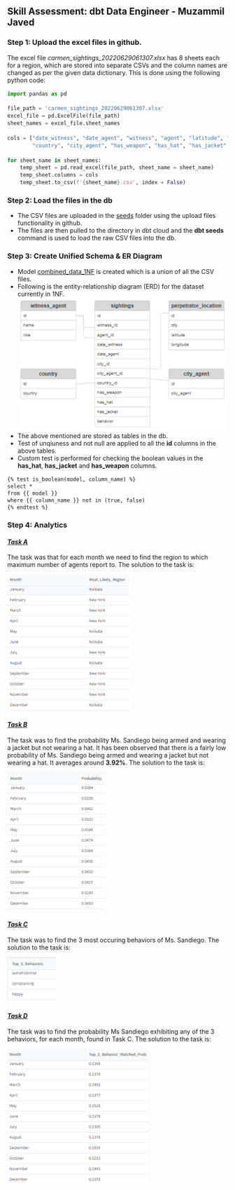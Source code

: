 ## Skill Assessment: dbt Data Engineer - Muzammil Javed

### Step 1: Upload the excel files in github.
The excel file *carmen_sightings_20220629061307.xlsx* has 8 sheets each for a region, which are stored into separate CSVs and 
the column names are changed as per the given data dictionary. This is done using the following python code:

``` python
import pandas as pd

file_path = 'carmen_sightings_20220629061307.xlsx'
excel_file = pd.ExcelFile(file_path)
sheet_names = excel_file.sheet_names

cols = ["date_witness", "date_agent", "witness", "agent", "latitude", "longitude", "city", 
        "country", "city_agent", "has_weapon", "has_hat", "has_jacket", "behavior"]

for sheet_name in sheet_names:
    temp_sheet = pd.read_excel(file_path, sheet_name = sheet_name)
    temp_sheet.columns = cols
    temp_sheet.to_csv(f'{sheet_name}.csv', index = False)
```

### Step 2: Load the files in the db
- The CSV files are uploaded in the [seeds](https://github.com/muz-javed/cascade-dbt-assessment/tree/5d09e2ff1574e8dcda9c4cb2010f7c276b854240/seeds) folder using the upload files functionality in github.
- The files are then pulled to the directory in dbt cloud and the **dbt seeds** command is used to load the raw CSV files into the db.

### Step 3: Create Unified Schema & ER Diagram
- Model [combined_data_1NF](https://github.com/muz-javed/cascade-dbt-assessment/blob/2a185da26206fc895b508dc497b9bea4e5662210/models/raw_data/combined_data_1NF.sql) is created which is a union of all the CSV files.
- Following is the entity-relationship diagram (ERD) for the dataset currently in 1NF.
![ERD Diagram](https://github.com/muz-javed/cascade-dbt-assessment/blob/9f40571c619d959ce9652a2af8484f49ea48c902/Entity-Relationship%20Diagram.PNG)
- The above mentioned are stored as tables in the db.
- Test of unqiuness and not null are applied to all the **id** columns in the above tables.
- Custom test is performed for checking the boolean values in the **has_hat**, **has_jacket** and **has_weapon** columns.

```dbt
{% test is_boolean(model, column_name) %}
select *
from {{ model }}
where {{ column_name }} not in (true, false)
{% endtest %}
```
### Step 4: Analytics

#### [*Task A*](https://github.com/muz-javed/cascade-dbt-assessment/blob/65ee7c7c96604756d205889aa2b921b9532f9bc2/models/analytics/task_4a.sql)
The task was that for each month we need to find the region to which maximum number of agents report to. The solution to the task is:

![task_4a](https://github.com/muz-javed/cascade-dbt-assessment/blob/ecea7e1ff0538a7248651797b5fefb850cb266ad/Task%204A.PNG)

#### [*Task B*](https://github.com/muz-javed/cascade-dbt-assessment/blob/0af6471d0622abb6c7a881dbacebbccc5cbbad14/models/analytics/task_4b.sql)
The task was to find the probability Ms. Sandiego being armed and wearing a jacket but not wearing a hat. It has been observed that there is a fairly low probability of Ms. Sandiego being armed and wearing a jacket but not wearing a hat. It averages around **3.92%**. The solution to the task is:

![task_4b](https://github.com/muz-javed/cascade-dbt-assessment/blob/62ea1c0569009112935df0e8a146e3a2a9385699/Task%204B.PNG)

#### [*Task C*](https://github.com/muz-javed/cascade-dbt-assessment/blob/0af6471d0622abb6c7a881dbacebbccc5cbbad14/models/analytics/task_4c.sql)
The task was to find the 3 most occuring behaviors of Ms. Sandiego. The solution to the task is:

![task_4c](https://github.com/muz-javed/cascade-dbt-assessment/blob/62ea1c0569009112935df0e8a146e3a2a9385699/Task%204C.PNG)

#### [*Task D*](https://github.com/muz-javed/cascade-dbt-assessment/blob/0af6471d0622abb6c7a881dbacebbccc5cbbad14/models/analytics/task_4d.sql)
The task was to find the probability Ms Sandiego exhibiting any of the 3 behaviors, for each month, found in Task C. The solution to the task is:

![task_4d](https://github.com/muz-javed/cascade-dbt-assessment/blob/62ea1c0569009112935df0e8a146e3a2a9385699/Task%204D.PNG)

